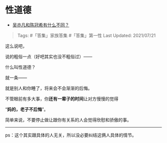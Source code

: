 # 性道德

- [吴亦凡和陈冠希有什么不同？](https://www.zhihu.com/question/47496477/answer/2010081251)

>Tags: #「答集」家族答集  #「答集」第一性
>Last Updated: 2021/07/21

这么说吧，

说的粗俗一点（好吧其实也没不粗俗过）——

什么叫性道德？

就一条——

就是别人和你睡了，将来会不会渐渐的后悔。

  

不管眼前有多大事，你**还有一辈子的时间**让对方慢慢的觉得

“**妈的，老子不后悔**”。

  

简单来说，不要停止做让跟你有关系的人会觉得欣慰和骄傲的事。

  

---

  

ps：这个其实跟具体的人无关，所以没必要纠结这俩人具体的情节。

  
  
